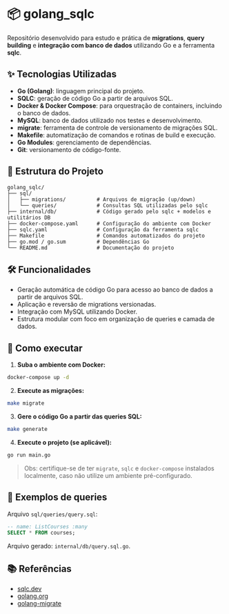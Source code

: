# 📦 golang\_sqlc

Repositório desenvolvido para estudo e prática de **migrations**, **query building** e **integração com banco de dados** utilizando Go e a ferramenta **sqlc**.

## ✨ Tecnologias Utilizadas

* **Go (Golang)**: linguagem principal do projeto.
* **SQLC**: geração de código Go a partir de arquivos SQL.
* **Docker & Docker Compose**: para orquestração de containers, incluindo o banco de dados.
* **MySQL**: banco de dados utilizado nos testes e desenvolvimento.
* **migrate**: ferramenta de controle de versionamento de migrações SQL.
* **Makefile**: automatização de comandos e rotinas de build e execução.
* **Go Modules**: gerenciamento de dependências.
* **Git**: versionamento de código-fonte.

## 📁 Estrutura do Projeto

```
golang_sqlc/
├── sql/
│   ├── migrations/          # Arquivos de migração (up/down)
│   └── queries/             # Consultas SQL utilizadas pelo sqlc
├── internal/db/             # Código gerado pelo sqlc + modelos e utilitários DB
├── docker-compose.yaml      # Configuração do ambiente com Docker
├── sqlc.yaml                # Configuração da ferramenta sqlc
├── Makefile                 # Comandos automatizados do projeto
├── go.mod / go.sum          # Dependências Go
└── README.md                # Documentação do projeto
```

## 🛠️ Funcionalidades

* Geração automática de código Go para acesso ao banco de dados a partir de arquivos SQL.
* Aplicação e reversão de migrations versionadas.
* Integração com MySQL utilizando Docker.
* Estrutura modular com foco em organização de queries e camada de dados.

## 🚀 Como executar

1. **Suba o ambiente com Docker:**

```bash
docker-compose up -d
```

2. **Execute as migrações:**

```bash
make migrate
```

3. **Gere o código Go a partir das queries SQL:**

```bash
make generate
```

4. **Execute o projeto (se aplicável):**

```bash
go run main.go
```

> Obs: certifique-se de ter `migrate`, `sqlc` e `docker-compose` instalados localmente, caso não utilize um ambiente pré-configurado.

## 🧪 Exemplos de queries

Arquivo `sql/queries/query.sql`:

```sql
-- name: ListCourses :many
SELECT * FROM courses;
```

Arquivo gerado: `internal/db/query.sql.go`.

## 📚 Referências

* [sqlc.dev](https://sqlc.dev/)
* [golang.org](https://golang.org/)
* [golang-migrate](https://github.com/golang-migrate/migrate)
